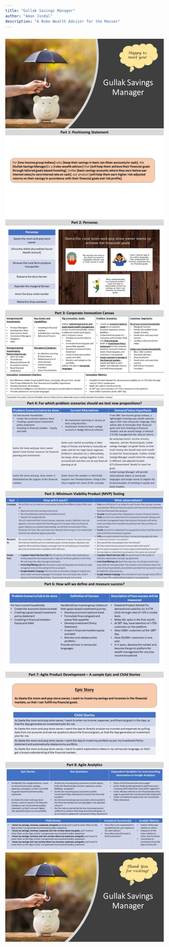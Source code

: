 ```yaml
---
title: "Gullak Savings Manager"
author: "Aman Jindal"
description: "A Robo Wealth Advisor for the Masses"
---
```



<br>
<img src='.//Gullak_Savings_Manager/Slide1.JPG'/>

<br>
<img src='.//Gullak_Savings_Manager/Slide2.JPG'/>

<br>
<img src='.//Gullak_Savings_Manager/Slide3.JPG'/>

<br>
<img src='.//Gullak_Savings_Manager/Slide4.JPG'/>

<br>
<img src='.//Gullak_Savings_Manager/Slide5.JPG'/>

<br>
<img src='.//Gullak_Savings_Manager/Slide6.JPG'/>

<br>
<img src='.//Gullak_Savings_Manager/Slide7.JPG'/>

<br>
<img src='.//Gullak_Savings_Manager/Slide8.JPG'/>

<br>
<img src='.//Gullak_Savings_Manager/Slide9.JPG'/>

<br>
<img src='.//Gullak_Savings_Manager/Slide10.JPG'/>
